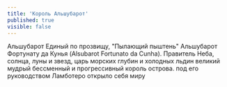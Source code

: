 ```yaml
---
title: 'Король Альшубарот'
published: true
visible: false
---
```


Альшубарот Единый по прозвищу, "Пылающий пыштень" Альшубарот Фортунату да Кунья (Alsubarot Fortunato da Cunha). Правитель Неба, солнца, луны и звезд, царь морских глубин и холодных льдин
великий мудрый бессменный и прогрессивный король острова.
под его руководством Ламботеро открыло себя миру
